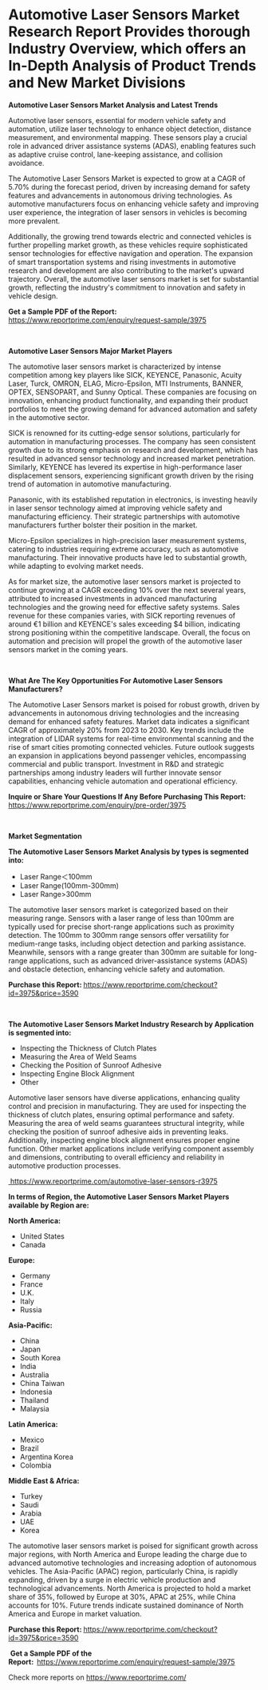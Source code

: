 <p><h1>Automotive Laser Sensors Market Research Report Provides thorough Industry Overview, which offers an In-Depth Analysis of Product Trends and New Market Divisions</h1></p><p><strong>Automotive Laser Sensors Market Analysis and Latest Trends</strong></p>
<p><p>Automotive laser sensors, essential for modern vehicle safety and automation, utilize laser technology to enhance object detection, distance measurement, and environmental mapping. These sensors play a crucial role in advanced driver assistance systems (ADAS), enabling features such as adaptive cruise control, lane-keeping assistance, and collision avoidance.</p><p>The Automotive Laser Sensors Market is expected to grow at a CAGR of 5.70% during the forecast period, driven by increasing demand for safety features and advancements in autonomous driving technologies. As automotive manufacturers focus on enhancing vehicle safety and improving user experience, the integration of laser sensors in vehicles is becoming more prevalent. </p><p>Additionally, the growing trend towards electric and connected vehicles is further propelling market growth, as these vehicles require sophisticated sensor technologies for effective navigation and operation. The expansion of smart transportation systems and rising investments in automotive research and development are also contributing to the market's upward trajectory. Overall, the automotive laser sensors market is set for substantial growth, reflecting the industry's commitment to innovation and safety in vehicle design.</p></p>
<p><strong>Get a Sample PDF of the Report:&nbsp;</strong> <a href="https://www.reportprime.com/enquiry/request-sample/3975?utm_campaign=3357&utm_medium=2&utm_source=Github&utm_content=ia&utm_term=18032025&utm_id=automotive-laser-sensors">https://www.reportprime.com/enquiry/request-sample/3975</a></p>
<p>&nbsp;</p>
<p><strong>Automotive Laser Sensors Major Market Players</strong></p>
<p><p>The automotive laser sensors market is characterized by intense competition among key players like SICK, KEYENCE, Panasonic, Acuity Laser, Turck, OMRON, ELAG, Micro-Epsilon, MTI Instruments, BANNER, OPTEX, SENSOPART, and Sunny Optical. These companies are focusing on innovation, enhancing product functionality, and expanding their product portfolios to meet the growing demand for advanced automation and safety in the automotive sector.</p><p>SICK is renowned for its cutting-edge sensor solutions, particularly for automation in manufacturing processes. The company has seen consistent growth due to its strong emphasis on research and development, which has resulted in advanced sensor technology and increased market penetration. Similarly, KEYENCE has levered its expertise in high-performance laser displacement sensors, experiencing significant growth driven by the rising trend of automation in automotive manufacturing.</p><p>Panasonic, with its established reputation in electronics, is investing heavily in laser sensor technology aimed at improving vehicle safety and manufacturing efficiency. Their strategic partnerships with automotive manufacturers further bolster their position in the market.</p><p>Micro-Epsilon specializes in high-precision laser measurement systems, catering to industries requiring extreme accuracy, such as automotive manufacturing. Their innovative products have led to substantial growth, while adapting to evolving market needs.</p><p>As for market size, the automotive laser sensors market is projected to continue growing at a CAGR exceeding 10% over the next several years, attributed to increased investments in advanced manufacturing technologies and the growing need for effective safety systems. Sales revenue for these companies varies, with SICK reporting revenues of around €1 billion and KEYENCE's sales exceeding $4 billion, indicating strong positioning within the competitive landscape. Overall, the focus on automation and precision will propel the growth of the automotive laser sensors market in the coming years.</p></p>
<p>&nbsp;</p>
<p><strong>What Are The Key Opportunities For Automotive Laser Sensors Manufacturers?</strong></p>
<p><p>The Automotive Laser Sensors market is poised for robust growth, driven by advancements in autonomous driving technologies and the increasing demand for enhanced safety features. Market data indicates a significant CAGR of approximately 20% from 2023 to 2030. Key trends include the integration of LIDAR systems for real-time environmental scanning and the rise of smart cities promoting connected vehicles. Future outlook suggests an expansion in applications beyond passenger vehicles, encompassing commercial and public transport. Investment in R&D and strategic partnerships among industry leaders will further innovate sensor capabilities, enhancing vehicle automation and operational efficiency.</p></p>
<p><strong>Inquire or Share Your Questions If Any Before Purchasing This Report:</strong> <a href="https://www.reportprime.com/enquiry/pre-order/3975?utm_campaign=3357&utm_medium=2&utm_source=Github&utm_content=ia&utm_term=18032025&utm_id=automotive-laser-sensors">https://www.reportprime.com/enquiry/pre-order/3975</a></p>
<p>&nbsp;</p>
<p><strong>Market Segmentation</strong></p>
<p><strong>The Automotive Laser Sensors Market Analysis by types is segmented into:</strong></p>
<p><ul><li>Laser Range＜100mm</li><li>Laser Range(100mm-300mm)</li><li>Laser Range>300mm</li></ul></p>
<p><p>The automotive laser sensors market is categorized based on their measuring range. Sensors with a laser range of less than 100mm are typically used for precise short-range applications such as proximity detection. The 100mm to 300mm range sensors offer versatility for medium-range tasks, including object detection and parking assistance. Meanwhile, sensors with a range greater than 300mm are suitable for long-range applications, such as advanced driver-assistance systems (ADAS) and obstacle detection, enhancing vehicle safety and automation.</p></p>
<p><strong>Purchase this Report:&nbsp;</strong><a href="https://www.reportprime.com/checkout?id=3975&price=3590&utm_campaign=3357&utm_medium=2&utm_source=Github&utm_content=ia&utm_term=18032025&utm_id=automotive-laser-sensors">https://www.reportprime.com/checkout?id=3975&price=3590</a></p>
<p>&nbsp;</p>
<p><strong>The Automotive Laser Sensors Market Industry Research by Application is segmented into:</strong></p>
<p><ul><li>Inspecting the Thickness of Clutch Plates</li><li>Measuring the Area of Weld Seams</li><li>Checking the Position of Sunroof Adhesive</li><li>Inspecting Engine Block Alignment</li><li>Other</li></ul></p>
<p><p>Automotive laser sensors have diverse applications, enhancing quality control and precision in manufacturing. They are used for inspecting the thickness of clutch plates, ensuring optimal performance and safety. Measuring the area of weld seams guarantees structural integrity, while checking the position of sunroof adhesive aids in preventing leaks. Additionally, inspecting engine block alignment ensures proper engine function. Other market applications include verifying component assembly and dimensions, contributing to overall efficiency and reliability in automotive production processes.</p></p>
<p><a href="https://www.reportprime.com/automotive-laser-sensors-r3975?utm_campaign=3357&utm_medium=2&utm_source=Github&utm_content=ia&utm_term=18032025&utm_id=automotive-laser-sensors">&nbsp;https://www.reportprime.com/automotive-laser-sensors-r3975</a></p>
<p><strong>In terms of Region, the Automotive Laser Sensors Market Players available by Region are:</strong></p>
<p>
    <p> <strong> North America: </strong>
        <ul>
            <li>United States</li>
            <li>Canada</li>
        </ul>
        </p> 
    <p> <strong> Europe: </strong>
        <ul>
            <li>Germany</li>
            <li>France</li>
            <li>U.K.</li>
            <li>Italy</li>
            <li>Russia</li>
        </ul>
        </p> 
    <p> <strong> Asia-Pacific: </strong>
        <ul>
            <li>China</li>
            <li>Japan</li>
            <li>South Korea</li>
            <li>India</li>
            <li>Australia</li>
            <li>China Taiwan</li>
            <li>Indonesia</li>
            <li>Thailand</li>
            <li>Malaysia</li>
        </ul>
        </p> 
    <p> <strong> Latin America: </strong>
        <ul>
            <li>Mexico</li>
            <li>Brazil</li>
            <li>Argentina Korea</li>
            <li>Colombia</li>
        </ul>
        </p> 
    <p> <strong> Middle East & Africa: </strong>
        <ul>
            <li>Turkey</li>
            <li>Saudi</li>
            <li>Arabia</li>
            <li>UAE</li>
            <li>Korea</li>
        </ul>
    </p>
    </p>
<p><p>The automotive laser sensors market is poised for significant growth across major regions, with North America and Europe leading the charge due to advanced automotive technologies and increasing adoption of autonomous vehicles. The Asia-Pacific (APAC) region, particularly China, is rapidly expanding, driven by a surge in electric vehicle production and technological advancements. North America is projected to hold a market share of 35%, followed by Europe at 30%, APAC at 25%, while China accounts for 10%. Future trends indicate sustained dominance of North America and Europe in market valuation.</p></p>
<p><strong>Purchase this Report: </strong><a href="https://www.reportprime.com/checkout?id=3975&price=3590&utm_campaign=3357&utm_medium=2&utm_source=Github&utm_content=ia&utm_term=18032025&utm_id=automotive-laser-sensors">https://www.reportprime.com/checkout?id=3975&price=3590</a></p>
<p>&nbsp;<strong>Get a Sample PDF of the Report:&nbsp;&nbsp;</strong><a href="https://www.reportprime.com/enquiry/request-sample/3975?utm_campaign=3357&utm_medium=2&utm_source=Github&utm_content=ia&utm_term=18032025&utm_id=automotive-laser-sensors">https://www.reportprime.com/enquiry/request-sample/3975</a></p>
<p><strong></strong></p>
<p>Check more reports on <a href="https://www.reportprime.com/?utm_campaign=3357&utm_medium=2&utm_source=Github&utm_content=ia&utm_term=18032025&utm_id=automotive-laser-sensors">https://www.reportprime.com/</a></p>